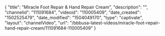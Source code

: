 {
    "title": "Miracle Foot Repair &amp; Hand Repair Cream",
    "description": "",
    "channelid": "111091684",
    "videoid": "110005409",
    "date_created": "1502525479",
    "date_modified": "1504049170",
    "type": "captivate",
    "layout": "channelVideo",
    "url": "\/bbbusa-latest-videos\/miracle-foot-repair-hand-repair-cream\/111091684-110005409"
}